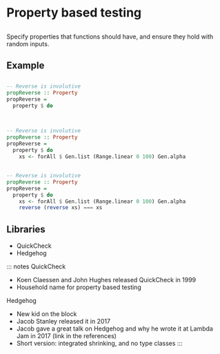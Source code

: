 # Property based testing

##

Specify properties that functions should have, and ensure they hold with random inputs.

## Example

##

```haskell
-- Reverse is involutive
propReverse :: Property
propReverse =
  property $ do



```

##

```haskell
-- Reverse is involutive
propReverse :: Property
propReverse =
  property $ do
    xs <- forAll $ Gen.list (Range.linear 0 100) Gen.alpha


```

##

```haskell
-- Reverse is involutive
propReverse :: Property
propReverse =
  property $ do
    xs <- forAll $ Gen.list (Range.linear 0 100) Gen.alpha
    reverse (reverse xs) === xs
```

## Libraries

- QuickCheck
- Hedgehog

::: notes
QuickCheck  
 - Koen Claessen and John Hughes released QuickCheck in 1999
 - Household name for property based testing

Hedgehog  
 - New kid on the block
 - Jacob Stanley released it in 2017
 - Jacob gave a great talk on Hedgehog and why he wrote it at Lambda Jam in 2017 (link in the references)
 - Short version: integrated shrinking, and no type classes
:::

